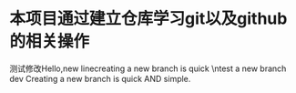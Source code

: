 # 本项目通过建立仓库学习git以及github的相关操作
测试修改Hello,new linecreating a new branch is quick
\ntest a new branch dev
Creating a new branch is quick AND simple.
